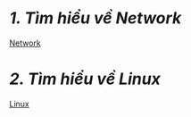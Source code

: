 # ***1. Tìm hiểu về Network***
[Network](https://github.com/VanPhong17/BaoCao/tree/main/Network/CCNA)
# ***2. Tìm hiểu về Linux***
[Linux](https://github.com/VanPhong17/BaoCao/tree/main/Linux)